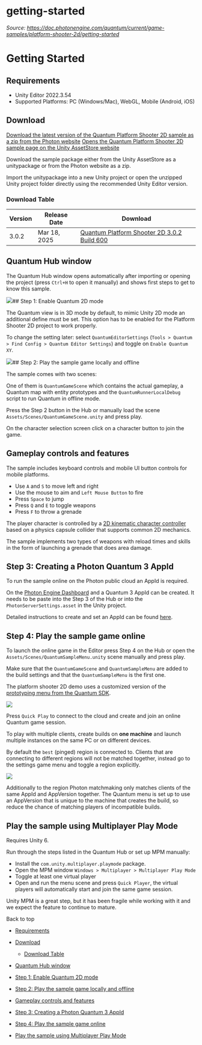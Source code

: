 # getting-started

_Source: https://doc.photonengine.com/quantum/current/game-samples/platform-shooter-2d/getting-started_

# Getting Started

## Requirements

- Unity Editor 2022.3.54
- Supported Platforms: PC (Windows/Mac), WebGL, Mobile (Android, iOS)

## Download

[Download the latest version of the Quantum Platform Shooter 2D sample as a zip from the Photon website](https://dashboard.photonengine.com/download/quantum/quantum-platform-shooter-2d-3.0.1.zip) [Opens the Quantum Platform Shooter 2D sample page on the Unity AssetStore website](https://assetstore.unity.com/packages/templates/tutorials/platform-shooter-2d-photon-quantum-304226)

Download the sample package either from the Unity AssetStore as a unitypackage or from the Photon website as a zip.

Import the unitypackage into a new Unity project or open the unzipped Unity project folder directly using the recommended Unity Editor version.

### Download Table

| Version | Release Date | Download |
| --- | --- | --- |
| 3.0.2 | Mar 18, 2025 | [Quantum Platform Shooter 2D 3.0.2 Build 600](https://dashboard.photonengine.com/download/quantum/quantum-platform-shooter-2d-3.0.2.zip) |

## Quantum Hub window

The Quantum Hub window opens automatically after importing or opening the project (press `Ctrl+H` to open it manually) and shows first steps to get to know this sample.

![](https://doc.photonengine.com/docs/img/quantum/v3/game-samples/platform-shooter-2d/quantum-hub.png)## Step 1: Enable Quantum 2D mode

The Quantum view is in 3D mode by default, to mimic Unity 2D mode an additional define must be set. This option has to be enabled for the Platform Shooter 2D project to work properly.

To change the setting later: select `QuantumEditorSettings` (`Tools > Quantum > Find Config > Quantum Editor Settings`) and toggle on `Enable Quantum XY`.

![](https://doc.photonengine.com/docs/img/quantum/v3/game-samples/platform-shooter-2d/editor-settings.png)## Step 2: Play the sample game locally and offline

The sample comes with two scenes:

One of them is `QuantumGameScene` which contains the actual gameplay, a Quantum map with entity prototypes and the `QuantumRunnerLocalDebug` script to run Quantum in offline mode.

Press the Step 2 button in the Hub or manually load the scene `Assets/Scenes/QuantumGameScene.unity` and press play.

On the character selection screen click on a character button to join the game.

## Gameplay controls and features

The sample includes keyboard controls and mobile UI button controls for mobile platforms.

- Use `A` and `S` to move left and right
- Use the mouse to aim and `Left Mouse Button` to fire
- Press `Space` to jump
- Press `Q` and `E` to toggle weapons
- Press `F` to throw a grenade

The player character is controlled by a [2D kinematic character controller](/quantum/current/game-samples/platform-shooter-2d/further-steps#new-2d-kinematic-character-controller) based on a physics capsule collider that supports common 2D mechanics.

The sample implements two types of weapons with reload times and skills in the form of launching a grenade that does area damage.

## Step 3: Creating a Photon Quantum 3 AppId

To run the sample online on the Photon public cloud an AppId is required.

On the [Photon Engine Dashboard](https://dashboard.photonengine.com) and a Quantum 3 AppId can be created. It needs to be paste into the Step 3 of the Hub or into the `PhotonServerSettings.asset` in the Unity project.

Detailed instructions to create and set an AppId can be found [here](/quantum/current/reference/create-quantum-appid).

## Step 4: Play the sample game online

To launch the online game in the Editor press Step 4 on the Hub or open the `Assets/Scenes/QuantumSampleMenu.unity` scene manually and press play.

Make sure that the `QuantumGameScene` and `QuantumSampleMenu` are added to the build settings and that the `QuantumSampleMenu` is the first one.

The platform shooter 2D demo uses a customized version of the [prototyping menu from the Quantum SDK](/quantum/current/manual/sample-menu/sample-menu-customization).

![](https://doc.photonengine.com/docs/img/quantum/v3/game-samples/platform-shooter-2d/game-menu.png)

Press `Quick Play` to connect to the cloud and create and join an online Quantum game session.

To play with multiple clients, create builds on **one machine** and launch multiple instances on the same PC or on different devices.

By default the `best` (pinged) region is connected to. Clients that are connecting to different regions will not be matched together, instead go to the settings game menu and toggle a region explicitly.

![](https://doc.photonengine.com/docs/img/quantum/v3/game-samples/platform-shooter-2d/settings-menu.png)

Additionally to the region Photon matchmaking only matches clients of the same AppId and AppVersion together. The Quantum menu is set up to use an AppVersion that is unique to the machine that creates the build, so reduce the chance of matching players of incompatible builds.

## Play the sample using Multiplayer Play Mode

Requires Unity 6.

Run through the steps listed in the Quantum Hub or set up MPM manually:

- Install the `com.unity.multiplayer.playmode` package.
- Open the MPM window `Windows > Multiplayer > Multiplayer Play Mode`
- Toggle at least one virtual player
- Open and run the menu scene and press `Quick Player`, the virtual players will automatically start and join the same game session.

Unity MPM is a great step, but it has been fragile while working with it and we expect the feature to continue to mature.

Back to top

- [Requirements](#requirements)
- [Download](#download)

  - [Download Table](#download-table)

- [Quantum Hub window](#quantum-hub-window)
- [Step 1: Enable Quantum 2D mode](#step-1-enable-quantum-2d-mode)
- [Step 2: Play the sample game locally and offline](#step-2-play-the-sample-game-locally-and-offline)
- [Gameplay controls and features](#gameplay-controls-and-features)
- [Step 3: Creating a Photon Quantum 3 AppId](#step-3-creating-a-photon-quantum-3-appid)
- [Step 4: Play the sample game online](#step-4-play-the-sample-game-online)
- [Play the sample using Multiplayer Play Mode](#play-the-sample-using-multiplayer-play-mode)